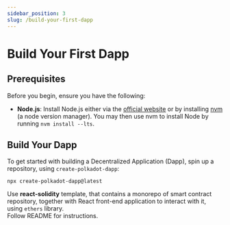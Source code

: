 ```yaml
---
sidebar_position: 3
slug: /build-your-first-dapp
---
```


# Build Your First Dapp

## Prerequisites

Before you begin, ensure you have the following:

- **Node.js**: Install Node.js either via the [official website](https://nodejs.org/en/download) or by installing [nvm](https://github.com/nvm-sh/nvm) (a node version manager). You may then use nvm to install Node by running `nvm install --lts`.

## Build Your Dapp

To get started with building a Decentralized Application (Dapp), spin up a repository, using `create-polkadot-dapp`:
```
npx create-polkadot-dapp@latest
```
Use **react-solidity** template, that contains a monorepo of smart contract repository, together with React front-end application to interact with it, using `ethers` library.  
Follow README for instructions.
